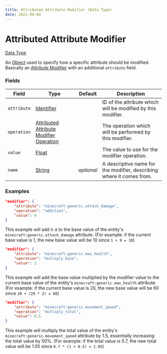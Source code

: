 ```yaml
---
title: Attributed Attribute Modifier (Data Type)
date: 2021-04-04
---
```


# Attributed Attribute Modifier

[Data Type](../data_types.md)

An [Object](object.md) used to specify how a specific attribute should be modified. Basically an [Attribute Modifier](attribute_modifier.md) with an additional `attribute` field.


### Fields

Field  | Type | Default | Description
-------|------|---------|-------------
`attribute` | [Identifier](identifier.md) | | ID of the attribute which will be modified by this modifier.
`operation` | [Attributed Attribute Modifier Operation](attributed_attribute_modifier_operation.md) | | The operation which will be performed by this modifier.
`value` | [Float](float.md) | | The value to use for the modifier operation.
`name` | [String](string.md) | _optional_ | A descriptive name for the modifier, describing where it comes from.


### Examples

```json
"modifier": {
    "attribute": "minecraft:generic.attack_damage",
    "operation": "addition",
    "value": 9
}
```

This example will add `9.0` to the base value of the entity's `minecraft:generic.attack_damage` attribute.
(For example: if the current base value is 1, the new base value will be 10 since `1 + 9 = 10`)
<br>

```json
"modifier": {
    "attribute": "minecraft:generic.max_health",
    "operation": "multiply_base",
    "value": 2
}
```

This example will add the base value multiplied by the modifier value to the current base value of the entity's `minecraft:generic.max_health` attribute.
(For example: if the current base value is 20, the new base value will be 60 since `20 + (20 * 2) = 60`)
<br>

```json
"modifier": {
    "attribute": "minecraft:generic.movement_speed",
    "operation": "multiply_total",
    "value": 0.5
}
```

This example will multiply the total value of the entity's `minecraft:generic.movement_speed` attribute by 1.5, essentially increasing the total value by 50%. 
(For example: if the total value is 0.7, the new total value will be 1.05 since `0.7 * (1 + 0.5) = 1.05`)
